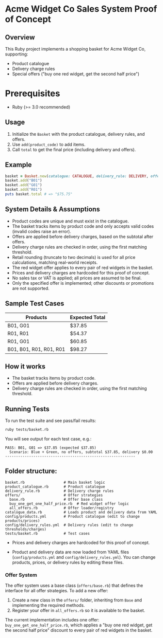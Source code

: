 # Acme Widget Co Sales System Proof of Concept

## Overview

This Ruby project implements a shopping basket for Acme Widget Co, supporting:

- Product catalogue
- Delivery charge rules
- Special offers ("buy one red widget, get the second half price")

# Prerequisites

- Ruby (>= 3.0 recommended)

## Usage

1. Initialize the `Basket` with the product catalogue, delivery rules, and offers.
2. Use `add(product_code)` to add items.
3. Call `total` to get the final price (including delivery and offers).

## Example

```ruby
basket = Basket.new(catalogue: CATALOGUE, delivery_rule: DELIVERY, offers: OFFERS)
basket.add("B01")
basket.add("G01")
basket.add("R01")
puts basket.total # => "$75.75"
```

## System Details & Assumptions

- Product codes are unique and must exist in the catalogue.
- The basket tracks items by product code and only accepts valid codes (invalid codes raise an error).
- Offers are applied before delivery charges, based on the subtotal after offers.
- Delivery charge rules are checked in order, using the first matching threshold.
- Retail rounding (truncate to two decimals) is used for all price calculations, matching real-world receipts.
- The red widget offer applies to every pair of red widgets in the basket.
- Prices and delivery charges are hardcoded for this proof of concept.
- No sales tax or VAT is applied; all prices are assumed to be final.
- Only the specified offer is implemented; other discounts or promotions are not supported.

## Sample Test Cases

| Products                | Expected Total |
| ----------------------- | -------------- |
| B01, G01                | $37.85         |
| R01, R01                | $54.37         |
| R01, G01                | $60.85         |
| B01, B01, R01, R01, R01 | $98.27         |

## How it works

- The basket tracks items by product code.
- Offers are applied before delivery charges.
- Delivery charge rules are checked in order, using the first matching threshold.

## Running Tests

To run the test suite and see pass/fail results:

```sh
ruby tests/basket.rb
```

You will see output for each test case, e.g.:

```
PASS: B01, G01 => $37.85 (expected $37.85)
  Scenario: Blue + Green, no offers, subtotal $37.85, delivery $0.00
------------------------------------------------------------
```

## Folder structure:

```text
basket.rb                  # Main basket logic
product_catalogue.rb       # Product catalogue
delivery_rule.rb           # Delivery charge rules
offers/                    # Offer strategies
  base.rb                  # Offer base class
  buy_one_get_one_half_price.rb  # Red widget offer logic
  all_offers.rb            # Offer loader/registry
catalogue_data.rb          # Loads product and delivery data from YAML
config/products.yml        # Product catalogue (edit to change products/prices)
config/delivery_rules.yml  # Delivery rules (edit to change thresholds/charges)
tests/basket.rb            # Test cases
```

- Prices and delivery charges are hardcoded for this proof of concept.

* Product and delivery data are now loaded from YAML files (`config/products.yml` and `config/delivery_rules.yml`).
  You can change products, prices, or delivery rules by editing these files.

### Offer System

The offer system uses a base class (`offers/base.rb`) that defines the interface for all offer strategies. To add a new offer:

1. Create a new class in the `offers/` folder, inheriting from `Base` and implementing the required methods.
2. Register your offer in `all_offers.rb` so it is available to the basket.

The current implementation includes one offer: `buy_one_get_one_half_price.rb`, which applies a "buy one red widget, get the second half price" discount to every pair of red widgets in the basket.
